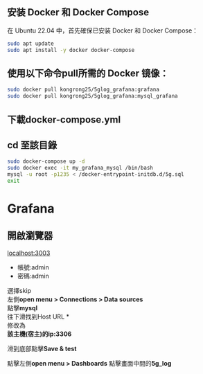 ## 安装 Docker 和 Docker Compose

在 Ubuntu 22.04 中，首先確保已安装 Docker 和 Docker Compose：
```bash
sudo apt update
sudo apt install -y docker docker-compose
```
## 使用以下命令pull所需的 Docker 镜像：
```bash
sudo docker pull kongrong25/5glog_grafana:grafana  
sudo docker pull kongrong25/5glog_grafana:mysql_grafana  
```
## 下載docker-compose.yml  
## cd 至該目錄

```bash
sudo docker-compose up -d  
sudo docker exec -it my_grafana_mysql /bin/bash  
mysql -u root -p1235 < /docker-entrypoint-initdb.d/5g.sql  
exit
```
# Grafana
## 開啟瀏覽器  
[localhost:3003](<http://localhost:3003/>)
* 帳號:admin  
* 密碼:admin

選擇skip  
左側**open menu > Connections > Data sources**  
點擊**mysql**  
往下滑找到Host URL *  
修改為  
**該主機(宿主)的ip:3306**  

滑到底部點擊**Save & test**  

點擊左側**open menu > Dashboards**
點擊畫面中間的**5g_log**  
